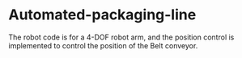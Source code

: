 # Automated-packaging-line
The robot code is for a 4-DOF robot arm, and the position control is implemented to control the position of the Belt conveyor.

